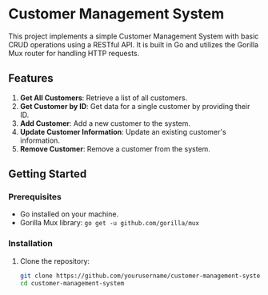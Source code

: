 # Customer Management System

This project implements a simple Customer Management System with basic CRUD operations using a RESTful API. It is built in Go and utilizes the Gorilla Mux router for handling HTTP requests.

## Features

1. **Get All Customers**: Retrieve a list of all customers.
2. **Get Customer by ID**: Get data for a single customer by providing their ID.
3. **Add Customer**: Add a new customer to the system.
4. **Update Customer Information**: Update an existing customer's information.
5. **Remove Customer**: Remove a customer from the system.

## Getting Started

### Prerequisites

- Go installed on your machine.
- Gorilla Mux library: `go get -u github.com/gorilla/mux`

### Installation

1. Clone the repository:

   ```bash
   git clone https://github.com/yourusername/customer-management-system.git
   cd customer-management-system
